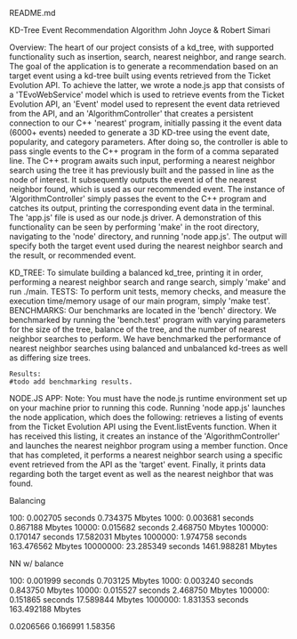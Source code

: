 README.md

KD-Tree Event Recommendation Algorithm
John Joyce & Robert Simari

Overview:
The heart of our project consists of a kd_tree, with supported functionality such as insertion, search, nearest neighbor, and range search. The goal of the application is to generate a recommendation based on an target event using a kd-tree built using events retrieved from the Ticket Evolution API. To achieve the latter, we wrote a node.js app that consists of a 'TEvoWebService' model which is used to retrieve events from the Ticket Evolution API, an 'Event' model used to represent the event data retrieved from the API, and an 'AlgorithmController' that creates a persistent connection to our C++ 'nearest' program, initially passing it the event data (6000+ events) needed to generate a 3D KD-tree using the event date, popularity, and category parameters. After doing so, the controller is able to pass single events to the C++ program in the form of a comma separated line. The C++ program awaits such input, performing a nearest neighbor search using the tree it has previously built and the passed in line as the node of interest.  It subsequently outputs the event id of the nearest neighbor found, which is used as our recommended event. The instance of 'AlgorithmController' simply passes the event to the C++ program and catches its output, printing the corresponding event data in the terminal. The 'app.js' file is used as our node.js driver. A demonstration of this functionality can be seen by performing 'make' in the root directory, navigating to the 'node' directory, and running 'node app.js'. The output will specify both the target event used during the nearest neighbor search and the result, or recommended event.    


KD_TREE:
	To simulate building a balanced kd_tree, printing it in order, performing a nearest neighbor search and range search, simply 'make' and run ./main.
TESTS:
	To perform unit tests, memory checks, and measure the execution time/memory usage of our main program, simply 'make test'.
BENCHMARKS:
	Our benchmarks are located in the 'bench' directory. We benchmarked by running the 'bench.test' program with varying parameters for the size of the tree,
	balance of the tree, and the number of nearest neighbor searches to perform. We have benchmarked the performance of nearest neighbor searches using
	balanced and unbalanced kd-trees as well as differing size trees.


	Results:
	#todo add benchmarking results.






NODE.JS APP:
	Note: You must have the node.js runtime environment set up on your machine prior to running this code. Running 'node app.js' launches the node application,
	which does the following: retrieves a listing of events from the Ticket Evolution API using the Event.listEvents function. When it has received this listing,
	it creates an instance of the 'AlgorithmController' and launches the nearest neighbor program using a member function. Once that has completed, it performs a
	nearest neighbor search using a specific event retrieved from the API as the 'target' event. Finally, it prints data regarding both the target event as well as the
	nearest neighbor that was found.








Balancing

100: 0.002705 seconds	0.734375 Mbytes
1000: 0.003681 seconds	0.867188 Mbytes
10000: 0.015682 seconds	2.468750 Mbytes
100000: 0.170147 seconds	17.582031 Mbytes
1000000: 1.974758 seconds	163.476562 Mbytes
10000000: 23.285349 seconds	1461.988281 Mbytes

NN w/ balance

100: 0.001999 seconds	0.703125 Mbytes
1000: 0.003240 seconds	0.843750 Mbytes
10000: 0.015527 seconds	2.468750 Mbytes
100000: 0.151865 seconds	17.589844 Mbytes
1000000: 1.831353 seconds	163.492188 Mbytes

0.0206566
0.166991
1.58356

